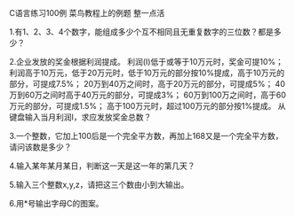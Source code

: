 
C语言练习100例
菜鸟教程上的例题
整一点活

1.有1、2、3、4个数字，能组成多少个互不相同且无重复数字的三位数？都是多少？

2.企业发放的奖金根据利润提成。
利润(I)低于或等于10万元时，奖金可提10%；
利润高于10万元，低于20万元时，低于10万元的部分按10%提成，高于10万元的部分，可提成7.5%；
20万到40万之间时，高于20万元的部分，可提成5%；
40万到60万之间时高于40万元的部分，可提成3%；
60万到100万之间时，高于60万元的部分，可提成1.5%；
高于100万元时，超过100万元的部分按1%提成。
从键盘输入当月利润I，求应发放奖金总数？

3.一个整数，它加上100后是一个完全平方数，再加上168又是一个完全平方数，请问该数是多少？

4.输入某年某月某日，判断这一天是这一年的第几天？

5.输入三个整数x,y,z，请把这三个数由小到大输出。

6.用*号输出字母C的图案。

